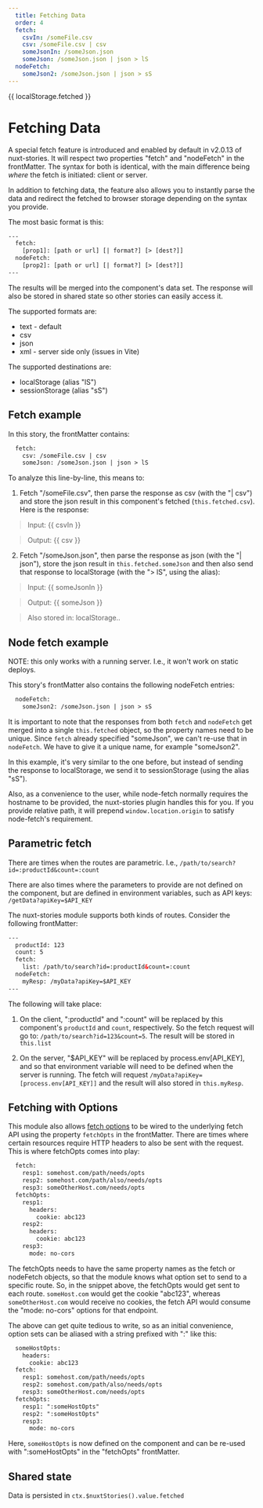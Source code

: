 ```yaml
---
  title: Fetching Data
  order: 4
  fetch:
    csvIn: /someFile.csv 
    csv: /someFile.csv | csv
    someJsonIn: /someJson.json
    someJson: /someJson.json | json > lS
  nodeFetch:
    someJson2: /someJson.json | json > sS
---
```

{{ localStorage.fetched }}
# Fetching Data

A special fetch feature is introduced and enabled by default in v2.0.13 of nuxt-stories. It will respect two properties "fetch" and "nodeFetch" in the frontMatter. The syntax for both is identical, with the main difference being *where* the fetch is initiated: client or server.

In addition to fetching data, the feature also allows you to instantly parse the data and redirect the fetched to browser storage depending on the syntax you provide.

The most basic format is this:

```html
---
  fetch:
    [prop1]: [path or url] [| format?] [> [dest?]]
  nodeFetch:
    [prop2]: [path or url] [| format?] [> [dest?]]
---
```

The results will be merged into the component's data set. The response will also be stored in shared state so other stories can easily access it.

The supported formats are: 
* text - default
* csv 
* json
* xml - server side only (issues in Vite)

The supported destinations are:
* localStorage (alias "lS")
* sessionStorage (alias "sS")

## Fetch example

In this story, the frontMatter contains:
```html
  fetch: 
    csv: /someFile.csv | csv
    someJson: /someJson.json | json > lS
```

To analyze this line-by-line, this means to:

1. Fetch "/someFile.csv", then parse the response as csv (with the "| csv") and store the json result in this component's fetched (`this.fetched.csv`).
Here is the response: 

> Input: {{ csvIn }}

> Output: {{ csv }}

2. Fetch "/someJson.json", then parse the response as json (with the "| json"), store the json result in `this.fetched.someJson` and then also send that response to localStorage (with the "> lS", using the alias):

> Input: {{ someJsonIn }}

> Output: {{ someJson }}

> Also stored in: localStorage..

## Node fetch example

NOTE: this only works with a running server. I.e., it won't work on static deploys.

This story's frontMatter also contains the following nodeFetch entries:

```html
  nodeFetch:
    someJson2: /someJson.json | json > sS
```

It is important to note that the responses from both `fetch` and `nodeFetch` get merged into a single `this.fetched` object, so the property names need to be unique. Since `fetch` already specified "someJson", we can't re-use that in `nodeFetch`. We have to give it a unique name, for example "someJson2".

In this example, it's very similar to the one before, but instead of sending the response to localStorage, we send it to sessionStorage (using the alias "sS").

Also, as a convenience to the user, while node-fetch normally requires the hostname to be provided, the nuxt-stories plugin handles this for you. If you provide relative path, it will prepend `window.location.origin` to satisfy node-fetch's requirement.

## Parametric fetch

There are times when the routes are parametric. I.e., `/path/to/search?id=:productId&count=:count`

There are also times where the parameters to provide are not defined on the component, but are defined in environment variables, such as API keys: `/getData?apiKey=$API_KEY`

The nuxt-stories module supports both kinds of routes. Consider the following frontMatter:

```html
---
  productId: 123
  count: 5
  fetch:
    list: /path/to/search?id=:productId&count=:count
  nodeFetch:
    myResp: /myData?apiKey=$API_KEY
---
```

The following will take place:
1. On the client, ":productId" and ":count" will be replaced by this component's `productId` and `count`, respectively. So the fetch request will go to: `/path/to/search?id=123&count=5`. The result will be stored in `this.list`

2. On the server, "$API_KEY" will be replaced by process.env[API_KEY], and so that environment variable will need to be defined when the server is running. The fetch will request `/myData?apiKey=[process.env[API_KEY]]` and the result will also stored in `this.myResp`.

## Fetching with Options

This module also allows [fetch options](https://developer.mozilla.org/en-US/docs/Web/API/WindowOrWorkerGlobalScope/fetch#parameters) to be wired to the underlying fetch API using the property `fetchOpts` in the frontMatter. There are times where certain resources require HTTP headers to also be sent with the request. This is where fetchOpts comes into play:

```html
  fetch:
    resp1: somehost.com/path/needs/opts
    resp2: somehost.com/path/also/needs/opts
    resp3: someOtherHost.com/needs/opts
  fetchOpts:
    resp1: 
      headers:
        cookie: abc123
    resp2: 
      headers:
        cookie: abc123
    resp3:
      mode: no-cors
```  

The fetchOpts needs to have the same property names as the fetch or nodeFetch objects, so that the module knows what option set to send to a specific route. So, in the snippet above, the fetchOpts would get sent to each route. `someHost.com` would get the cookie "abc123", whereas `someOtherHost.com` would receive no cookies, the fetch API would consume the "mode: no-cors" options for that endpoint.

The above can get quite tedious to write, so as an initial convenience, option sets can be aliased with a string prefixed with ":" like this:

```html
  someHostOpts:
    headers:
      cookie: abc123
  fetch:
    resp1: somehost.com/path/needs/opts
    resp2: somehost.com/path/also/needs/opts
    resp3: someOtherHost.com/needs/opts
  fetchOpts:
    resp1: ":someHostOpts"
    resp2: ":someHostOpts"
    resp3:
      mode: no-cors
``` 

Here, `someHostOpts` is now defined on the component and can be re-used with ":someHostOpts" in the "fetchOpts" frontMatter.

## Shared state

Data is persisted in `ctx.$nuxtStories().value.fetched`

<json :data="$nuxtStories().value.fetched" :deep="1" />


